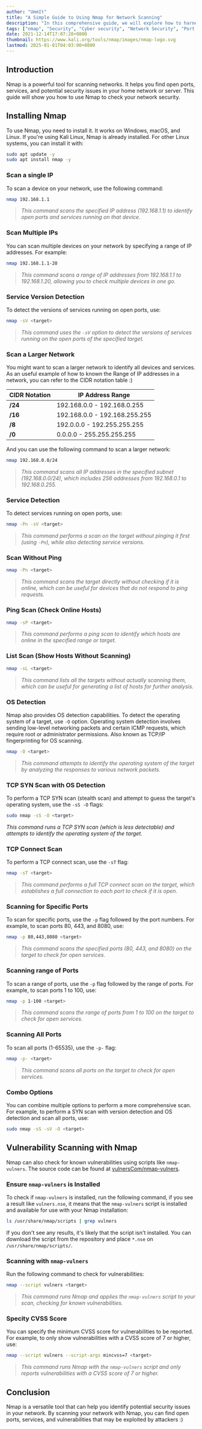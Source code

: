 ```yaml
---
author: "UmmIt"
title: "A Simple Guide to Using Nmap for Network Scanning"
description: "In this comprehensive guide, we will explore how to harness the capabilities of Nmap to check your Network Security."
tags: ["nmap", "Security", "Cyber security", "Network Security", "Port Scanning"]
date: 2021-12-14T17:07:28+0800
thumbnail: https://www.kali.org/tools/nmap/images/nmap-logo.svg
lastmod: 2025-01-01T04:03:00+0800
---
```


## Introduction

Nmap is a powerful tool for scanning networks. It helps you find open ports, services, and potential security issues in your home network or server. This guide will show you how to use Nmap to check your network security.

## Installing Nmap

To use Nmap, you need to install it. It works on Windows, macOS, and Linux. If you're using Kali Linux, Nmap is already installed. For other Linux systems, you can install it with:

```bash
sudo apt update -y
sudo apt install nmap -y
```

### Scan a single IP

To scan a device on your network, use the following command:

```bash
nmap 192.168.1.1
```

>*This command scans the specified IP address (192.168.1.1) to identify open ports and services running on that device.*

### Scan Multiple IPs

You can scan multiple devices on your network by specifying a range of IP addresses. For example:

```bash
nmap 192.168.1.1-20
```

>*This command scans a range of IP addresses from 192.168.1.1 to 192.168.1.20, allowing you to check multiple devices in one go.*

### Service Version Detection

To detect the versions of services running on open ports, use:

```bash
nmap -sV <target>
```

>*This command uses the `-sV` option to detect the versions of services running on the open ports of the specified target.*

### Scan a Larger Network

You might want to scan a larger network to identify all devices and services. As an useful example of how to known the Range of IP addresses in a network, you can refer to the CIDR notation table :)

| **CIDR Notation** | **IP Address Range**          |
|-------------------|-------------------------------|
| **/24**           | 192.168.0.0 - 192.168.0.255   |
| **/16**           | 192.168.0.0 - 192.168.255.255 |
| **/8**            | 192.0.0.0 - 192.255.255.255   |
| **/0**            | 0.0.0.0 - 255.255.255.255     |

And you can use the following command to scan a larger network:

```bash
nmap 192.168.0.0/24
```

>*This command scans all IP addresses in the specified subnet (192.168.0.0/24), which includes 256 addresses from 192.168.0.1 to 192.168.0.255.*

### Service Detection

To detect services running on open ports, use:

```bash
nmap -Pn -sV <target>
```

>*This command performs a scan on the target without pinging it first (using `-Pn`), while also detecting service versions.*

### Scan Without Ping

```bash
nmap -Pn <target>
```

>*This command scans the target directly without checking if it is online, which can be useful for devices that do not respond to ping requests.*

### Ping Scan (Check Online Hosts)

```bash
nmap -sP <target>
```

>*This command performs a ping scan to identify which hosts are online in the specified range or target.*

### List Scan (Show Hosts Without Scanning)

```bash
nmap -sL <target>
```

>*This command lists all the targets without actually scanning them, which can be useful for generating a list of hosts for further analysis.*

### OS Detection

Nmap also provides OS detection capabilities. To detect the operating system of a target, use `-O` option. Operating system detection involves sending low-level networking packets and certain ICMP requests, which require root or administrator permissions. Also known as TCP/IP fingerprinting for OS scanning.

```bash
nmap -O <target>
```

>*This command attempts to identify the operating system of the target by analyzing the responses to various network packets.*

### TCP SYN Scan with OS Detection

To perform a TCP SYN scan (stealth scan) and attempt to guess the target's operating system, use the `-sS -O` flags:

```bash
sudo nmap -sS -O <target>
```

*This command runs a TCP SYN scan (which is less detectable) and attempts to identify the operating system of the target.*

### TCP Connect Scan

To perform a TCP connect scan, use the `-sT` flag:

```bash
nmap -sT <target>
```

>*This command performs a full TCP connect scan on the target, which establishes a full connection to each port to check if it is open.*

### Scanning for Specific Ports

To scan for specific ports, use the `-p` flag followed by the port numbers. For example, to scan ports 80, 443, and 8080, use:

```bash
nmap -p 80,443,8080 <target>
```

>*This command scans the specified ports (80, 443, and 8080) on the target to check for open services.*

### Scanning range of Ports

To scan a range of ports, use the `-p` flag followed by the range of ports. For example, to scan ports 1 to 100, use:

```bash
nmap -p 1-100 <target>
```

>*This command scans the range of ports from 1 to 100 on the target to check for open services.*

### Scanning All Ports

To scan all ports (1-65535), use the `-p-` flag:

```bash
nmap -p- <target>
```

>*This command scans all ports on the target to check for open services.*

### Combo Options

You can combine multiple options to perform a more comprehensive scan. For example, to perform a SYN scan with version detection and OS detection and scan all ports, use:

```bash
sudo nmap -sS -sV -O <target>
```

## Vulnerability Scanning with Nmap

Nmap can also check for known vulnerabilities using scripts like `nmap-vulners`. The source code can be found at [vulnersCom/nmap-vulners](https://github.com/vulnersCom/nmap-vulners).

### Ensure `nmap-vulners` is Installed

To check if `nmap-vulners` is installed, run the following command, if you see a result like `vulners.nse`, it means that the `nmap-vulners` script is installed and available for use with your Nmap installation:

```bash
ls /usr/share/nmap/scripts | grep vulners
```

If you don't see any results, it's likely that the script isn't installed. You can download the script from the repository and place `*.nse` on `/usr/share/nmap/scripts/`.

### Scanning with `nmap-vulners`

Run the following command to check for vulnerabilities:

```bash
nmap --script vulners <target>
```

>*This command runs Nmap and applies the `nmap-vulners` script to your scan, checking for known vulnerabilities.*

### Specity CVSS Score

You can specify the minimum CVSS score for vulnerabilities to be reported. For example, to only show vulnerabilities with a CVSS score of 7 or higher, use:

```bash
nmap --script vulners --script-args mincvss=7 <target>
```

>*This command runs Nmap with the `nmap-vulners` script and only reports vulnerabilities with a CVSS score of 7 or higher.*

## Conclusion

Nmap is a versatile tool that can help you identify potential security issues in your network. By scanning your network with Nmap, you can find open ports, services, and vulnerabilities that may be exploited by attackers :)
